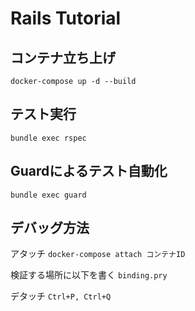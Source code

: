 # Rails Tutorial

## コンテナ立ち上げ

`docker-compose up -d --build`

## テスト実行

`bundle exec rspec`

## Guardによるテスト自動化

`bundle exec guard`

## デバッグ方法

アタッチ
`docker-compose attach コンテナID`

検証する場所に以下を書く
`binding.pry`

デタッチ
`Ctrl+P, Ctrl+Q`
